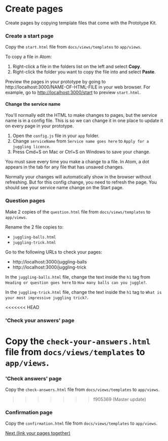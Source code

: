 # Create pages

Create pages by copying template files that come with the Prototype Kit.

### Create a start page

Copy the `start.html` file from `docs/views/templates` to `app/views`.


To copy a file in Atom:

1. Right-click a file in the folders list on the left and select **Copy**.
2. Right-click the folder you want to copy the file into and select **Paste**.   

Preview the pages in your prototype by going to ht<span>tp</span>://localhost:3000/NAME-OF-HTML-FILE in your web browser. For example, go to [http://localhost:3000/start](http://localhost:3000/start) to preview `start.html`.

#### Change the service name

You'll normally edit the HTML to make changes to pages, but the service name is in a config file. This is so we can change it in one place to update it on every page in your prototype.

1. Open the `config.js` file in your `app` folder.
2. Change `serviceName` from `Service name goes here` to `Apply for a juggling licence`.
3. Press Cmd+S on Mac or Ctrl+S on Windows to save your change.

You must save every time you make a change to a file. In Atom, a dot appears in the tab for any file that has unsaved changes.

Normally your changes will automatically show in the browser without refreshing. But for this config change, you need to refresh the page. You should see your service name change on the Start page.

### Question pages

Make 2 copies of the `question.html` file from `docs/views/templates` to `app/views`.

Rename the 2 file copies to:

- `juggling-balls.html`
- `juggling-trick.html`

Go to the following URLs to check your pages:

- http://localhost:3000/juggling-balls
- http://localhost:3000/juggling-trick

In the `juggling-balls.html` file, change the text inside the `h1` tag from `Heading or question goes here` to `How many balls can you juggle?`.

In the `juggling-trick.html` file, change the text inside the `h1` tag to `What is your most impressive juggling trick?`.

<<<<<<< HEAD
### 'Check your answers' page

Copy the `check-your-answers.html` file from `docs/views/templates` to `app/views`.
=======
### 'Check answers' page

Copy the `check-answers.html` file from `docs/views/templates` to `app/views`.
>>>>>>> f905369 (Master update)

### Confirmation page

Copy the `confirmation.html` file from `docs/views/templates` to `app/views`.

[Next (link your pages together)](link-pages-together)
